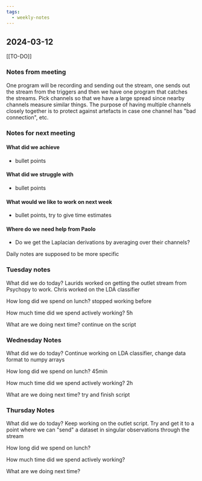 ```yaml
---
tags:
  - weekly-notes
---
```

## 2024-03-12
[[TO-DO]]
### Notes from meeting
One program will be recording and sending out the stream, one sends out the stream from the triggers and then we have one program that catches the streams. 
Pick channels so that we have a large spread since nearby channels measure similar things. The purpose of having multiple channels closely together is to protect against artefacts in case one channel has "bad connection", etc.

### Notes for next meeting
#### What did we achieve
* bullet points
#### What did we struggle with
* bullet points

#### What would we like to work on next week
* bullet points, try to give time estimates

#### Where do we need help from Paolo
* Do we get the Laplacian derivations by averaging over their channels?


Daily notes are supposed to be more specific
### Tuesday notes
What did we do today?
Laurids worked on getting the outlet stream from Psychopy to work.
Chris worked on the LDA classifier


How long did we spend on lunch?
stopped working before

How much time did we spend actively working?
5h

What are we doing next time?
continue on the script

### Wednesday Notes
What did we do today?
Continue working on LDA classifier, change data format to numpy arrays

How long did we spend on lunch?
45min

How much time did we spend actively working?
2h

What are we doing next time?
try and finish script
### Thursday Notes
What did we do today?
Keep working on the outlet script. Try and get it to a point where we can "send" a dataset in singular observations through the stream

How long did we spend on lunch?


How much time did we spend actively working?


What are we doing next time?

